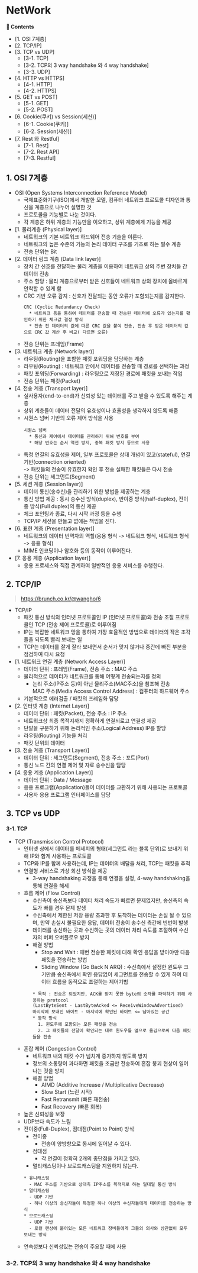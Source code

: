 #  NetWork
**:book: Contents**
+ [1. OSI 7계층]
+ [2. TCP/IP]
+ [3. TCP vs UDP]
  + [3-1. TCP]
  + [3-2. TCP의 3 way handshake 와 4 way handshake]
  + [3-3. UDP]
+ [4. HTTP vs HTTPS]
  + [4-1. HTTP]
  + [4-2. HTTPS]
+ [5. GET vs POST]
  + [5-1. GET]
  + [5-2. POST]
+ [6. Cookie(쿠키) vs Session(세션)]
  + [6-1. Cookie(쿠키)]
  + [6-2. Session(세션)]
+ [7. Rest 와 Restful]
  + [7-1. Rest]
  + [7-2. Rest API]
  + [7-3. Restful]

## 1. OSI 7계층
  + OSI (Open Systems Interconnection Reference Model)
    + 국제표준화기구(ISO)에서 개발한 모델, 컴퓨터 네트워크 프로토콜 디자인과 통신을 계층으로 나누어 설명한 것
    + 프로토콜을 기능별로 나눈 것이다.
    + 각 계층은 하위 계층의 기능만을 이요하고, 상위 계층에게 기능을 제공
  + [1. 물리계층 (Physical layer)]
    + 네트워크의 기본 네트워크 하드웨어 전송 기술을 이룬다.
    + 네트워크의 높은 수준의 기능의 논리 데이터 구조를 기초로 하는 필수 계층
    + 전송 단위는 Bit
  + [2. 데이터 링크 계층 (Data link layer)]
    + 장치 간 신호를 전달하는 물리 계층을 이용하여 네트워크 상의 주변 장치들 간 데이터 전송
    + 주소 할당 : 물리 계층으로부터 받은 신호들이 네트워크 상의 장치에 올바르게 안착할 수 있게 함
    + CRC 기반 오류 감지 : 신호가 전달되는 동안 오류가 포함되는지를 감지한다.
      ```
      CRC (Cyclic Redundancy Check)
        * 네트워크 등을 통하여 데이터를 전송할 때 전송된 데이터에 오류가 있는지를 확인하기 위한 체크값 결정 방식
        * 전송 전 데이터의 값에 따른 CRC 값을 붙여 전송, 전송 후 받은 데이터의 값으로 CRC 값 계산 후 비교( 다르면 오류)
      ```
    + 전송 단위는 프레임(Frame)
  + [3. 네트워크 계층 (Network layer)]
    + 라우팅(Routing)을 포함한 패킷 포워딩을 담당하는 계층
    + 라우팅(Routing) : 네트워크 안에서 데이터를 전송할 때 경로를 선택하는 과정
    + 패킷 포워딩(Forwarding) : 라우팅으로 저장된 경로에 패킷을 보내는 작업
    + 전송 단위는 패킷(Packet)
  + [4. 전송 계층 (Transport layer)]
    + 실사용자(end-to-end)가 신뢰성 있는 데이터를 주고 받을 수 있도록 해주는 계층
    + 상위 계층들이 데이터 전달의 유효성이나 효율성을 생각하지 않도록 해줌
    + 시퀀스 넘버 기반의 오류 제어 방식을 사용
      ```
      시퀀스 넘버
        * 통신과 제어에서 데이터를 관리하기 위해 번호를 부여
        * 해당 번호는 순서 역전 방지, 중복 패킷 방지 등으로 사용
      ```
    + 특정 연결의 유효성을 제어, 일부 프로토콜은 상태 개념이 있고(stateful), 연결 기반(connection oriented)
      <br> -> 패킷들의 전송이 유효한지 확인 후 전송 실패한 패킷들은 다시 전송
    + 전송 단위는 세그먼트(Segment)
  + [5. 세션 계층 (Session layer)]
    + 데이터 통신(송수신)을 관리하기 위한 방법을 제공하는 계층
    + 통신 방법 제공 : 동시 송수신 방식(duplex), 반이중 방식(half-duplex), 전이중 방식(Full duplex)의 통신 제공
    + 체크 포인팅과 종료, 다시 시작 과정 등을 수행
    + TCP/IP 세션을 만들고 없애는 책임을 진다.
  + [6. 표현 계층 (Presentation layer)]
    + 네트워크의 데이터 번역자의 역할(응용 형식 -> 네트워크 형식, 네트워크 형식 -> 응용 형식)
    + MIME 인코딩이나 암호화 등의 동작이 이루어진다.
  + [7. 응용 계층 (Application layer)]
    + 응용 프로세스와 직접 관계하여 일반적인 응용 서비스를 수행한다.

## 2. TCP/IP
  > https://brunch.co.kr/@wangho/6
  + TCP/IP
    + 패킷 통신 방식의 인터넷 프로토콜인 IP (인터넷 프로토콜)와 전송 조절 프로토콜인 TCP (전송 제어 프로토콜)로 이루어짐
    + IP는 복잡한 네트워크 망을 통하여 가장 효율적인 방법으로 데이터의 작은 조각들을 되도록 빨리 보내는 일
    + TCP는 데이터를 잘게 잘라 보내면서 순서가 맞지 않거나 중간에 빠진 부분을 점검하여 다시 요청
  + [1. 네트워크 연결 계층 (Network Access Layer)]
    + 데이터 단위 : 프레임(Frame), 전송 주소 : MAC 주소
    + 물리적으로 데이터가 네트워크를 통해 어떻게 전송되는지를 정의
      + 논리 주소(IP주소 등)이 아닌 물리주소(MAC주소)을 참조해 전송
      <br> MAC 주소(Media Access Control Address) : 컴퓨터의 하드웨어 주소
    + 기본적으로 에러검출 / 패킷의 프레임화 담당
  + [2. 인터넷 계층 (Internet Layer)]
    + 데이터 단위 : 패킷(Packet), 전송 주소 : IP 주소
    + 네트워크상 최종 목적지까지 정확하게 연결되로고 연결성 제공
    + 단말을 구분하기 위해 논리적인 주소(Logical Address) IP를 할당
    + 라우팅(Routing) 기능을 처리
    + 패킷 단위의 데이터 
  + [3. 전송 계층 (Transport Layer)]
    + 데이터 단위 : 세그먼트(Segment), 전송 주소 : 포트(Port)
    + 통신 노드 간의 연결 제어 및 자료 송수신을 담당
  + [4. 응용 계층 (Application Layer)]
    + 데이터 단위 : Data / Message
    + 응용 프로그램(Application)들이 데이터를 교환하기 위해 사용되는 프로토콜
    + 사용자 응용 프로그램 인터페이스를 담당
 
## 3. TCP vs UDP
#### 3-1. TCP
  + TCP (Transmission Control Protocol)
    + 인터넷 상에서 데이터를 메세지의 형태(세그먼트 라는 블록 단위)로 보내기 위해 IP와 함게 사용하는 프로토콜
    + TCP와 IP를 함께 사용하는데, IP는 데이터의 배달을 처리, TCP는 패킷을 추적
    + 연결형 서비스로 가상 회선 방식을 제공
      + 3-way handshaking 과정을 통해 연결을 설정, 4-way handshaking을 통해 연결을 해제
    + 흐름 제어 (Flow Control)
      + 수신측이 송신측보다 데이터 처리 속도가 빠르면 문제없지만, 송신측의 속도가 빠를 경우 문제 발생
      + 수신측에서 제한된 저장 용량 초과한 후 도착하는 데이터는 손실 될 수 있으며, 만약 손실시 불필요한 응답, 데이터 전송이 송수신 측간에 빈번이 발생
      + 데이터를 송신하는 곳과 수신하는 곳의 데이터 처리 속도를 조절하여 수신자의 버퍼 오버플로우 방지
      + 해결 방법
        + Stop and Wait : 매번 전송한 패킷에 대해 확인 응답을 받아야만 다음 패킷을 전송하는 방법
        + Sliding Window (Go Back N ARQ) : 수신측에서 설정한 윈도우 크기만큼 송신측에서 확인 응답없이 세그먼트를 전송할 수 있게 하여 데이터 흐름을 동적으로 조절하는 제어기법
        ```
        * 목적 : 전송은 되었지만, ACK를 받지 못한 byte의 숫자를 파악하기 위해 사용하는 protocol
        (LastByteSent - LastByteAcked <= ReceiveWindowAdvertised)
        마지막에 보내진 바이트 - 마지막에 확인된 바이트 <= 남아있는 공간
        * 동작 방식
          1. 윈도우에 포함되는 모든 패킷을 전송
          2. 그 패킷들의 전달이 확인되는 대로 윈도우를 옆으로 옮김으로써 다음 패킷들을 전송
        ```
    + 혼잡 제어 (Congestion Control)
      + 네트워크 내의 패킷 수가 넘치게 증가하지 않도록 방지
      + 정보의 소통량이 과다하면 패킷을 조금만 전송하여 혼잡 붕괴 현상이 일어나는 것을 방지
      + 해결 방법
        + AIMD (Additive Increase / Multiplicative Decrease)
        + Slow Start (느린 시작)
        + Fast Retransmit (빠른 재전송)
        + Fast Recovery (빠른 회복)
    + 높은 신뢰성을 보장
    + UDP보다 속도가 느림
    + 전이중(Full-Duplex), 점대점(Point to Point) 방식
      + 전이중
        + 전송이 양방향으로 동시에 일어날 수 있다.
      + 점대점
        + 각 연결이 정확히 2개의 종단점을 가지고 있다.
      + 멀티캐스팅이나 브로드캐스팅을 지원하지 않는다.
      ```
      * 유니캐스팅
        - MAC 주소를 기반으로 상대측 IP주소를 목적지로 하는 일대일 통신 방식
      * 멀티캐스팅
        - UDP 기반
        - 하나 이상의 송신자들이 특정한 하나 이상의 수신자들에게 데이터를 전송하는 방식
      * 브로드캐스팅
        - UDP 기반
        - 로컬 랜상에 붙어있는 모든 네트워크 장비들에게 그들의 의사와 상관없이 모두 보내는 방식
      ```
    + 연속성보다 신뢰성있는 전송이 주요할 때에 사용
### 3-2. TCP의 3 way handshake 와 4 way handshake
  
